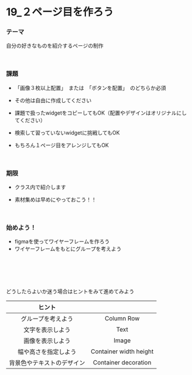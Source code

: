 # **19_２ページ目を作ろう**

### **テーマ**

自分の好きなものを紹介するページの制作  

<br>

### **課題**

- 「画像３枚以上配置」　または　「ボタンを配置」　のどちらか必須
  
- その他は自由に作成してください  
- 課題で扱ったwidgetをコピーしてもOK（配置やデザインはオリジナルにしてください）  
- 検索して習っていないwidgetに挑戦してもOK  
- もちろん１ページ目をアレンジしてもOK

<br>

### **期限**

- クラス内で紹介します

- 素材集めは早めにやっておこう！！

<br>

### **始めよう！**

- figmaを使ってワイヤーフレームを作ろう
- ワイヤーフレームをもとにグループを考えよう


<br><br><br><br>

どうしたらよいか迷う場合はヒントをみて進めてみよう

|  ヒント  |    |
| :----: | :----: |
|  グループを考えよう | Column  Row |
|  文字を表示しよう | Text |
|  画像を表示しよう | Image |
|  幅や高さを指定しよう | Container width height |
|  背景色やテキストのデザイン | Container decoration |

<br><br><br>
